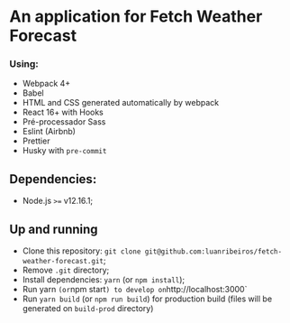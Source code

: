 # An application for Fetch Weather Forecast

### Using:

- Webpack 4+
- Babel
- HTML and CSS generated automatically by webpack
- React 16+ with Hooks
- Pré-processador Sass
- Eslint (Airbnb)
- Prettier
- Husky with `pre-commit`

## Dependencies:

- Node.js `>=` v12.16.1;

## Up and running

- Clone this repository: `git clone git@github.com:luanribeiros/fetch-weather-forecast.git`;
- Remove `.git` directory;
- Install dependencies: `yarn` (or `npm install`);
- Run yarn `(or`npm start`) to develop on`http://localhost:3000`
- Run `yarn build` (or `npm run build`) for production build (files will be generated on `build-prod` directory)

